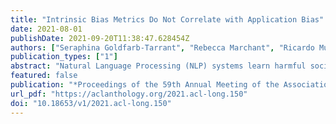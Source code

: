 ```yaml
---
title: "Intrinsic Bias Metrics Do Not Correlate with Application Bias"
date: 2021-08-01
publishDate: 2021-09-20T11:38:47.628454Z
authors: ["Seraphina Goldfarb-Tarrant", "Rebecca Marchant", "Ricardo Muñoz Sánchez", "Mugdha Pandya", "Adam Lopez"]
publication_types: ["1"]
abstract: "Natural Language Processing (NLP) systems learn harmful societal biases that cause them to amplify inequality as they are deployed in more and more situations. To guide efforts at debiasing these systems, the NLP community relies on a variety of metrics that quantify bias in models. Some of these metrics are intrinsic, measuring bias in word embedding spaces, and some are extrinsic, measuring bias in downstream tasks that the word embeddings enable. Do these intrinsic and extrinsic metrics correlate with each other? We compare intrinsic and extrinsic metrics across hundreds of trained models covering different tasks and experimental conditions. Our results show no reliable correlation between these metrics that holds in all scenarios across tasks and languages. We urge researchers working on debiasing to focus on extrinsic measures of bias, and to make using these measures more feasible via creation of new challenge sets and annotated test data. To aid this effort, we release code, a new intrinsic metric, and an annotated test set focused on gender bias in hate speech."
featured: false
publication: "*Proceedings of the 59th Annual Meeting of the Association for Computational Linguistics and the 11th International Joint Conference on Natural Language Processing (Volume 1: Long Papers)*"
url_pdf: "https://aclanthology.org/2021.acl-long.150"
doi: "10.18653/v1/2021.acl-long.150"
---
```



